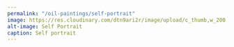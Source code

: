 ```yaml
---
permalink: "/oil-paintings/self-portrait"
image: https://res.cloudinary.com/dtn9ari2r/image/upload/c_thumb,w_200,g_face/v1539363528/self-portrait-with-things.png
alt-image: Self Portrait
caption: Self portrait
---
```


